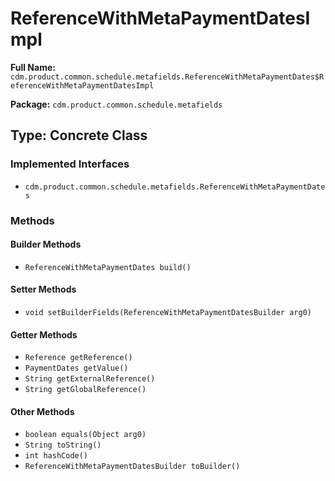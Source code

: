 # ReferenceWithMetaPaymentDatesImpl

**Full Name:** `cdm.product.common.schedule.metafields.ReferenceWithMetaPaymentDates$ReferenceWithMetaPaymentDatesImpl`

**Package:** `cdm.product.common.schedule.metafields`

## Type: Concrete Class

### Implemented Interfaces

- `cdm.product.common.schedule.metafields.ReferenceWithMetaPaymentDates`

### Methods

#### Builder Methods

- `ReferenceWithMetaPaymentDates build()`

#### Setter Methods

- `void setBuilderFields(ReferenceWithMetaPaymentDatesBuilder arg0)`

#### Getter Methods

- `Reference getReference()`
- `PaymentDates getValue()`
- `String getExternalReference()`
- `String getGlobalReference()`

#### Other Methods

- `boolean equals(Object arg0)`
- `String toString()`
- `int hashCode()`
- `ReferenceWithMetaPaymentDatesBuilder toBuilder()`


